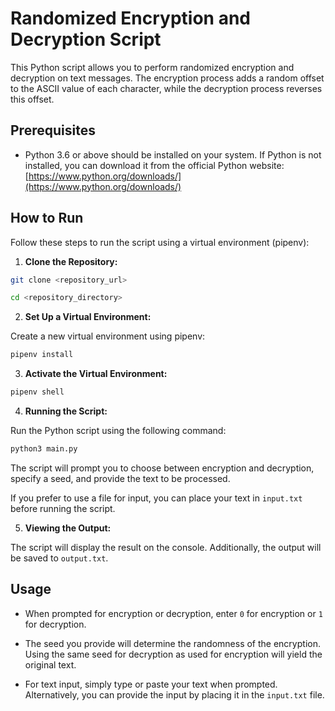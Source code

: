 # Randomized Encryption and Decryption Script

This Python script allows you to perform randomized encryption and decryption on text messages. The encryption process adds a random offset to the ASCII value of each character, while the decryption process reverses this offset.

## Prerequisites

- Python 3.6 or above should be installed on your system. If Python is not installed, you can download it from the official Python website: [https://www.python.org/downloads/](https://www.python.org/downloads/)


## How to Run

Follow these steps to run the script using a virtual environment (pipenv):

1. **Clone the Repository:**

```bash
git clone <repository_url>
```

```bash
cd <repository_directory>
```


2. **Set Up a Virtual Environment:**

Create a new virtual environment using pipenv:

```bash
pipenv install
```


3. **Activate the Virtual Environment:**

```bash
pipenv shell
```

4. **Running the Script:**

Run the Python script using the following command:

```bash
python3 main.py
```

The script will prompt you to choose between encryption and decryption, specify a seed, and provide the text to be processed.

If you prefer to use a file for input, you can place your text in `input.txt` before running the script.

5. **Viewing the Output:**

The script will display the result on the console. Additionally, the output will be saved to `output.txt`.

## Usage

- When prompted for encryption or decryption, enter `0` for encryption or `1` for decryption.

- The seed you provide will determine the randomness of the encryption. Using the same seed for decryption as used for encryption will yield the original text.

- For text input, simply type or paste your text when prompted. Alternatively, you can provide the input by placing it in the `input.txt` file.